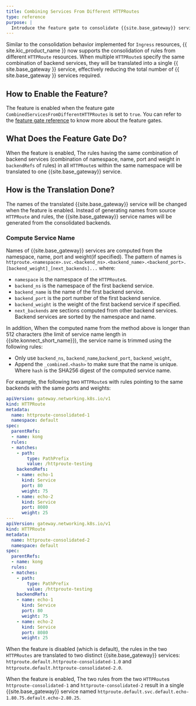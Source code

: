 ```yaml
---
title: Combining Services From Different HTTPRoutes 
type: reference
purpose: |
  Introduce the feature gate to consolidate {{site.base_gateway}} services by combining rules from different HTTPRoutes
---
```


Similar to the consolidation behavior implemented for `Ingress` resources, {{ site.kic_product_name }} now supports the consolidation of rules from different `HTTPRoute` resources. When multiple `HTTPRoute`s specify the same combination of backend services, they will be translated into a single {{ site.base_gateway }} service, effectively reducing the total number of {{ site.base_gateway }} services required.

## How to Enable the Feature?
The feature is enabled when the feature gate `CombinedServicesFromDifferentHTTPRoutes` is set to `true`. You can refer to the [feature gate reference](/kubernetes-ingress-controller/{{page.release}}/reference/feature-gates) to know more about the feature gates.

## What Does the Feature Gate Do?
When the feature is enabled, The rules having the same combination of backend services (combination of namespace, name, port and weight in `backendRefs` of rules)
in all `HTTPRoute`s within the same namespace will be translated to one {{site.base_gateway}} service.

## How is the Translation Done?

The names of the translated {{site.base_gateway}} service will be changed when the feature is enabled. Instead of generating names from source `HTTPRoute`
and rules, the {{site.base_gateway}} service names will be generated from the consolidated backends.

### Compute Service Name

Names of {{site.base_gateway}} services are computed from the namespace, name, port and weight(if specified). The pattern of names is
`httproute.<namespace>.svc.<backend_ns>.<backend_name>.<backend_port>.[backend_weight]_[next_backends]...` where:
 - `namespace` is the namespace of the `HTTPRoute`s.
 - `backend_ns` is the namespace of the first backend service.
 - `backend_name` is the name of the first backend service.
 - `backend_port` is the port number of the first backend service.
 - `backend_weight` is the weight of the first backend service if specified.
 - `next_backends` are sections computed from other backend services. Backend services are sorted by the namespace and name.

 In addition, When the computed name from the method above is longer than 512 characters (the limit of service name length in {{site.konnect_short_name}}), the service name is trimmed using the following rules:
- Only use `backend_ns`, `backend_name`,`backend_port`, `backend_weight`,
- Append the `_combined.<hash>` to make sure that the name is unique. Where `hash` is the SHA256 digest of the computed service name.

For example, the following two `HTTPRoute`s with rules pointing to the same backends with the same ports and weights:

```yaml
apiVersion: gateway.networking.k8s.io/v1
kind: HTTPRoute
metadata:
  name: httproute-consolidated-1
  namespace: default
spec:
  parentRefs:
  - name: kong
  rules:
  - matches:
    - path:
        type: PathPrefix
        value: /httproute-testing
    backendRefs:
    - name: echo-1
      kind: Service
      port: 80
      weight: 75
    - name: echo-2
      kind: Service
      port: 8080
      weight: 25
---
apiVersion: gateway.networking.k8s.io/v1
kind: HTTPRoute
metadata:
  name: httproute-consolidated-2
  namespace: default
spec:
  parentRefs:
  - name: kong
  rules:
  - matches:
    - path:
        type: PathPrefix
        value: /httproute-testing
    backendRefs:
    - name: echo-1
      kind: Service
      port: 80
      weight: 75
    - name: echo-2
      kind: Service
      port: 8080
      weight: 25
```

When the feature is disabled (which is default), the rules in the two `HTTPRoutes` are translated to two distinct {{site.base_gateway}} services:
`httproute.default.httproute-consolidated-1.0` and `httproute.default.httproute-consolidated-2.0`.

When the feature is enabled, The two rules from the two `HTTPRoute`s `httproute-consolidated-1` and `httproute-consolidated-2` result in a single {{site.base_gateway}} service named `httproute.default.svc.default.echo-1.80.75.default.echo-2.80.25`.
